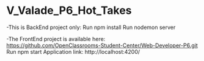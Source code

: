 # V_Valade_P6_Hot_Takes

-This is BackEnd project only:
Run npm install
Run nodemon server

-The FrontEnd project is available here:
https://github.com/OpenClassrooms-Student-Center/Web-Developer-P6.git
Run npm start
Application link: http://localhost:4200/
